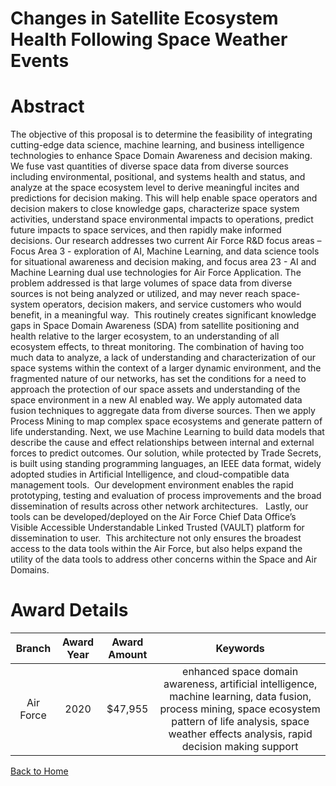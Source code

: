 
Changes in Satellite Ecosystem Health Following Space Weather Events
====================================================================

# Abstract


The objective of this proposal is to determine the feasibility of integrating cutting-edge data science, machine learning, and business intelligence technologies to enhance Space Domain Awareness and decision making. We fuse vast quantities of diverse space data from diverse sources including environmental, positional, and systems health and status, and analyze at the space ecosystem level to derive meaningful incites and predictions for decision making. This will help enable space operators and decision makers to close knowledge gaps, characterize space system activities, understand space environmental impacts to operations, predict future impacts to space services, and then rapidly make informed decisions. Our research addresses two current Air Force R&D focus areas – Focus Area 3 - exploration of AI, Machine Learning, and data science tools for situational awareness and decision making, and focus area 23 - AI and Machine Learning dual use technologies for Air Force Application. The problem addressed is that large volumes of space data from diverse sources is not being analyzed or utilized, and may never reach space-system operators, decision makers, and service customers who would benefit, in a meaningful way.  This routinely creates significant knowledge gaps in Space Domain Awareness (SDA) from satellite positioning and health relative to the larger ecosystem, to an understanding of all ecosystem effects, to threat monitoring. The combination of having too much data to analyze, a lack of understanding and characterization of our space systems within the context of a larger dynamic environment, and the fragmented nature of our networks, has set the conditions for a need to approach the protection of our space assets and understanding of the space environment in a new AI enabled way. We apply automated data fusion techniques to aggregate data from diverse sources. Then we apply Process Mining to map complex space ecosystems and generate pattern of life understanding. Next, we use Machine Learning to build data models that describe the cause and effect relationships between internal and external forces to predict outcomes. Our solution, while protected by Trade Secrets, is built using standing programming languages, an IEEE data format, widely adopted studies in Artificial Intelligence, and cloud-compatible data management tools.  Our development environment enables the rapid prototyping, testing and evaluation of process improvements and the broad dissemination of results across other network architectures.   Lastly, our tools can be developed/deployed on the Air Force Chief Data Office’s Visible Accessible Understandable Linked Trusted (VAULT) platform for dissemination to user.  This architecture not only ensures the broadest access to the data tools within the Air Force, but also helps expand the utility of the data tools to address other concerns within the Space and Air Domains.   

# Award Details

|Branch|Award Year|Award Amount|Keywords|
| :---: | :---: | :---: | :---: |
|Air Force|2020|$47,955|enhanced space domain awareness, artificial intelligence, machine learning, data fusion, process mining, space ecosystem pattern of life analysis, space weather effects analysis, rapid decision making support|
  
  


[Back to Home](https://github.com/chrischow/dod_sbir_awards/DJ/#1734)